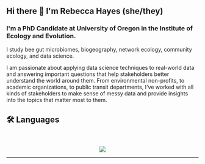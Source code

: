 ## Hi there 👋 I'm Rebecca Hayes (she/they)  

### I'm a PhD Candidate at University of Oregon in the Institute of Ecology and Evolution.  

I study bee gut microbiomes, biogeography, network ecology, community ecology, and data science.  

I am passionate about applying data science techniques to real-world data and answering important questions that help stakeholders better understand the world around them. From environmental non-profits, to academic organizations, to public transit departments, I've worked with all kinds of stakeholders to make sense of messy data and provide insights into the topics that matter most to them.

## 🛠️ Languages

<br>

<p align="center">
  <img src="https://skillicons.dev/icons?i=r,py,git" />
</p>

<hr>





<!--
**hayesrebecca/hayesrebecca** is a ✨ _special_ ✨ repository because its `README.md` (this file) appears on your GitHub profile.

Here are some ideas to get you started:

- 🔭 I’m currently working on ...
- 🌱 I’m currently learning ...
- 👯 I’m looking to collaborate on ...
- 🤔 I’m looking for help with ...
- 💬 Ask me about ...
- 📫 How to reach me: ...
- 😄 Pronouns: ...
- ⚡ Fun fact: ...
-->
